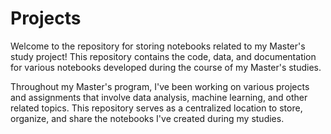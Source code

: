 # Projects
Welcome to the repository for storing notebooks related to my Master's study project! This repository contains the code, data, and documentation for various notebooks developed during the course of my Master's studies.


Throughout my Master's program, I've been working on various projects and assignments that involve data analysis, machine learning, and other related topics. This repository serves as a centralized location to store, organize, and share the notebooks I've created during my studies.
